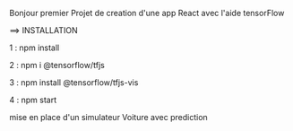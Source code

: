 Bonjour premier Projet de creation d'une app React avec l'aide tensorFlow 

==> INSTALLATION 

1 : npm install

2 : npm i @tensorflow/tfjs

3 : npm install @tensorflow/tfjs-vis

4 : npm start


mise en place d'un simulateur Voiture avec prediction 

